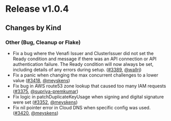 # Release v1.0.4
## Changes by Kind

### Other (Bug, Cleanup or Flake)

- Fix a bug where the Venafi Issuer and ClusterIssuer did not set the Ready condition and message if there was an API connection or API authentication failure. The Ready condition will now always be set, including details of any errors during setup. ([#3389](https://github.com/jetstack/cert-manager/pull/3389), [@wallrj](https://github.com/wallrj))
- Fix a panic when changing the max concurrent challenges to a lower value ([#3418](https://github.com/jetstack/cert-manager/pull/3418), [@meyskens](https://github.com/meyskens))
- Fix bug in AWS route53 zone lookup that caused too many IAM requests ([#3375](https://github.com/jetstack/cert-manager/pull/3375), [@supriya-premkumar](https://github.com/supriya-premkumar))
- Fix logic in patchDuplicateKeyUsage when signing and digital signature were set ([#3352](https://github.com/jetstack/cert-manager/pull/3352), [@meyskens](https://github.com/meyskens))
- Fix nil pointer error in Cloud DNS when specific config was used. ([#3420](https://github.com/jetstack/cert-manager/pull/3420), [@meyskens](https://github.com/meyskens))